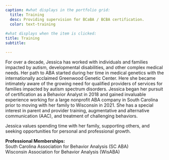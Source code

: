 ```yaml
---
caption: #what displays in the portfolio grid:
  title: Training
  desc: Providing supervision for BCaBA / BCBA certification.
  color: text-training
  
#what displays when the item is clicked:
title: Training
subtitle:

---
```

For over a decade, Jessica has worked with individuals and families impacted by autism, developmental disabilities, and other complex medical needs. Her path to ABA started during her time in medical genetics with the internationally acclaimed Greenwood Genetic Center. Here she became intimately aware of the growing need for qualified providers of services for families impacted by autism spectrum disorders. Jessica began her pursuit of certification as a Behavior Analyst in 2018 and gained invaluable experience working for a large nonprofit ABA company in South Carolina prior to moving with her family to Wisconsin in 2021. She has a special interest in parent and provider training, augmentative and alternative communication (AAC), and treatment of challenging behaviors. 
        
Jessica values spending time with her family, supporting others, and seeking opportunities for personal and professional growth. 

**Professional Memberships:**  
South Carolina Association for Behavior Analysis (SC ABA)  
Wisconsin Association for Behavior Analysis (WisABA)